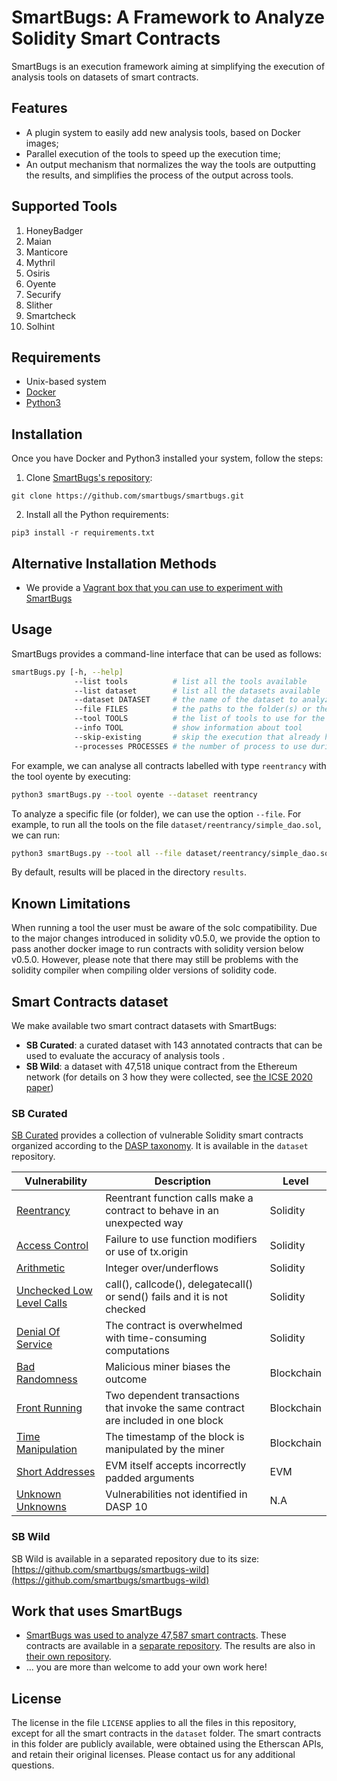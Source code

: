 # SmartBugs: A Framework to Analyze Solidity Smart Contracts

SmartBugs is an execution framework aiming at simplifying the execution of analysis tools on datasets of smart contracts.

## Features

- A plugin system to easily add new analysis tools, based on Docker images;
- Parallel execution of the tools to speed up the execution time;
- An output mechanism that normalizes the way the tools are outputting the results, and simplifies the process of the output across tools.

## Supported Tools

1. HoneyBadger
2. Maian
3. Manticore
4. Mythril
5. Osiris
6. Oyente
7. Securify
8. Slither
9. Smartcheck
10. Solhint

## Requirements

- Unix-based system
- [Docker](https://docs.docker.com/install)
- [Python3](https://www.python.org)

## Installation

Once you have Docker and Python3 installed your system, follow the steps:

1. Clone [SmartBugs's repository](https://github.com/smartbugs/smartbugs):

```
git clone https://github.com/smartbugs/smartbugs.git
```

2. Install all the Python requirements:

```
pip3 install -r requirements.txt
```

## Alternative Installation Methods

- We provide a [Vagrant box that you can use to experiment with SmartBugs](https://github.com/smartbugs/smartbugs/tree/master/utils/vagrant)

## Usage

SmartBugs provides a command-line interface that can be used as follows:
```bash
smartBugs.py [-h, --help]
              --list tools          # list all the tools available
              --list dataset        # list all the datasets available
              --dataset DATASET     # the name of the dataset to analyze (e.g. reentrancy)
              --file FILES          # the paths to the folder(s) or the Solidity contract(s) to analyze
              --tool TOOLS          # the list of tools to use for the analysis (all to use all of them) 
              --info TOOL           # show information about tool
              --skip-existing       # skip the execution that already has results
              --processes PROCESSES # the number of process to use during the analysis (by default 1)
```

For example, we can analyse all contracts labelled with type `reentrancy` with the tool oyente by executing:

```bash
python3 smartBugs.py --tool oyente --dataset reentrancy
```

To analyze a specific file (or folder), we can use the option `--file`. For example, to run all the tools on the file `dataset/reentrancy/simple_dao.sol`, we can run:

```bash
python3 smartBugs.py --tool all --file dataset/reentrancy/simple_dao.sol
```

By default, results will be placed in the directory `results`. 

## Known Limitations

When running a tool the user must be aware of the solc compatibility. Due to the major changes introduced in solidity v0.5.0, we provide the option to pass another docker image to run contracts with solidity version below v0.5.0. However, please note that there may still be problems with the solidity compiler when compiling older versions of solidity code. 

## Smart Contracts dataset

We make available two smart contract datasets with SmartBugs:

- **SB Curated**: a curated dataset with 143 annotated contracts that can be used to evaluate the accuracy of analysis tools    .
- **SB Wild**: a dataset with 47,518 unique contract from the Ethereum network (for details on 3 how they were collected, see [the ICSE 2020 paper](https://arxiv.org/abs/1910.10601))


### SB Curated

[SB Curated](https://github.com/smartbugs/smartbugs/blob/master/dataset) provides a collection of vulnerable Solidity smart contracts organized according to the [DASP taxonomy](https://dasp.co). It is available in the `dataset` repository.

| Vulnerability | Description | Level |
| --- | --- | -- |
| [Reentrancy](https://github.com/smartbugs/smartbugs/blob/master/dataset/reentrancy) | Reentrant function calls make a contract to behave in an unexpected way | Solidity |
| [Access Control](https://github.com/smartbugs/smartbugs/blob/master/dataset/access_control) | Failure to use function modifiers or use of tx.origin | Solidity |
| [Arithmetic](https://github.com/smartbugs/smartbugs/blob/master/dataset/arithmetic) | Integer over/underflows | Solidity |
| [Unchecked Low Level Calls](https://github.com/smartbugs/smartbugs/blob/master/dataset/unchecked_low_level_calls) | call(), callcode(), delegatecall() or send() fails and it is not checked | Solidity |
| [Denial Of Service](https://github.com/smartbugs/smartbugs/blob/master/dataset/denial_of_service) | The contract is overwhelmed with time-consuming computations | Solidity |
| [Bad Randomness](https://github.com/smartbugs/smartbugs/blob/master/dataset/bad_randomness) | Malicious miner biases the outcome | Blockchain |
| [Front Running](https://github.com/smartbugs/smartbugs/blob/master/dataset/front_running) | Two dependent transactions that invoke the same contract are included in one block | Blockchain |
| [Time Manipulation](https://github.com/smartbugs/smartbugs/blob/master/dataset/time_manipulation) | The timestamp of the block is manipulated by the miner | Blockchain |
| [Short Addresses](https://github.com/smartbugs/smartbugs/blob/master/dataset/short_addresses) | EVM itself accepts incorrectly padded arguments | EVM |
| [Unknown Unknowns](https://github.com/smartbugs/smartbugs/blob/master/dataset/other) | Vulnerabilities not identified in DASP 10 | N.A |


### SB Wild

SB Wild is available in a separated repository due to its size: [https://github.com/smartbugs/smartbugs-wild](https://github.com/smartbugs/smartbugs-wild)


## Work that uses SmartBugs
- [SmartBugs was used to analyze 47,587 smart contracts](https://arxiv.org/abs/1910.10601). These contracts are available in a [separate repository](https://github.com/smartbugs/smartbugs-wild). The results are also in [their own repository](https://github.com/smartbugs/smartbugs-results).
- ... you are more than welcome to add your own work here!


## License
The license in the file `LICENSE` applies to all the files in this repository,
except for all the smart contracts in the `dataset` folder. 
The smart contracts in this folder are
publicly available, were obtained using the Etherscan APIs, and retain their
original licenses. Please contact us for any additional questions.
